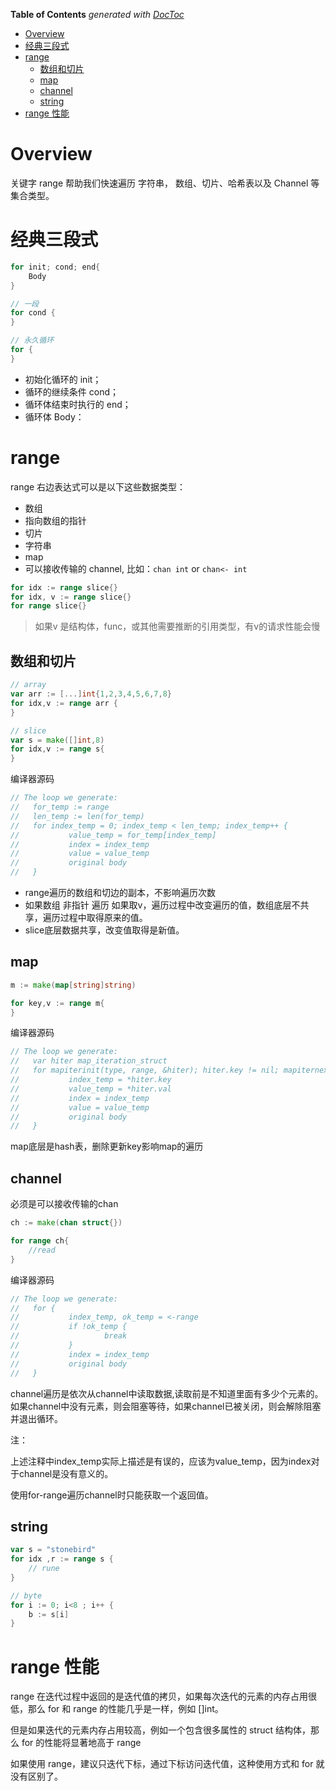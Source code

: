 <!-- START doctoc generated TOC please keep comment here to allow auto update -->
<!-- DON'T EDIT THIS SECTION, INSTEAD RE-RUN doctoc TO UPDATE -->
**Table of Contents**  *generated with [DocToc](https://github.com/thlorenz/doctoc)*

- [Overview](#overview)
- [经典三段式](#%E7%BB%8F%E5%85%B8%E4%B8%89%E6%AE%B5%E5%BC%8F)
- [range](#range)
  - [数组和切片](#%E6%95%B0%E7%BB%84%E5%92%8C%E5%88%87%E7%89%87)
  - [map](#map)
  - [channel](#channel)
  - [string](#string)
- [range 性能](#range-%E6%80%A7%E8%83%BD)

<!-- END doctoc generated TOC please keep comment here to allow auto update -->

# Overview

关键字 range 帮助我们快速遍历 字符串， 数组、切片、哈希表以及 Channel 等集合类型。

# 经典三段式

```Go
for init; cond; end{
    Body
}

// 一段
for cond {
}

// 永久循环
for {
}
```

- 初始化循环的 init；
- 循环的继续条件 cond；
- 循环体结束时执行的 end；
- 循环体 Body：

# range

range 右边表达式可以是以下这些数据类型：

- 数组
- 指向数组的指针
- 切片
- 字符串
- map
- 可以接收传输的 channel, 比如：`chan int` or `chan<- int`

```Go
for idx := range slice{}
for idx, v := range slice{}
for range slice{}
```

> 如果v 是结构体，func，或其他需要推断的引用类型，有v的请求性能会慢

## 数组和切片

```Go
// array 
var arr := [...]int{1,2,3,4,5,6,7,8}
for idx,v := range arr {
}

// slice 
var s = make([]int,8)
for idx,v := range s{
}
```

编译器源码

```Go
// The loop we generate:
//   for_temp := range
//   len_temp := len(for_temp)
//   for index_temp = 0; index_temp < len_temp; index_temp++ {
//           value_temp = for_temp[index_temp]
//           index = index_temp
//           value = value_temp
//           original body
//   }
```

- range遍历的数组和切边的副本，不影响遍历次数
- 如果数组 非指针 遍历 如果取v，遍历过程中改变遍历的值，数组底层不共享，遍历过程中取得原来的值。
- slice底层数据共享，改变值取得是新值。

## map

```Go
m := make(map[string]string)

for key,v := range m{
}
```

编译器源码

```Go
// The loop we generate:
//   var hiter map_iteration_struct
//   for mapiterinit(type, range, &hiter); hiter.key != nil; mapiternext(&hiter) {
//           index_temp = *hiter.key
//           value_temp = *hiter.val
//           index = index_temp
//           value = value_temp
//           original body
//   }
```

map底层是hash表，删除更新key影响map的遍历

## channel

必须是可以接收传输的chan 

```Go
ch := make(chan struct{})

for range ch{
    //read
}
```

编译器源码

```Go
// The loop we generate:
//   for {
//           index_temp, ok_temp = <-range
//           if !ok_temp {
//                   break
//           }
//           index = index_temp
//           original body
//   }
```

channel遍历是依次从channel中读取数据,读取前是不知道里面有多少个元素的。如果channel中没有元素，则会阻塞等待，如果channel已被关闭，则会解除阻塞并退出循环。

注：

上述注释中index_temp实际上描述是有误的，应该为value_temp，因为index对于channel是没有意义的。

使用for-range遍历channel时只能获取一个返回值。

## string

```Go
var s = "stonebird"
for idx ,r := range s {
    // rune
}

// byte
for i := 0; i<8 ; i++ {
    b := s[i]
}
```

# range 性能

range 在迭代过程中返回的是迭代值的拷贝，如果每次迭代的元素的内存占用很低，那么 for 和 range 的性能几乎是一样，例如 []int。

但是如果迭代的元素内存占用较高，例如一个包含很多属性的 struct 结构体，那么 for 的性能将显著地高于 range

如果使用 range，建议只迭代下标，通过下标访问迭代值，这种使用方式和 for 就没有区别了。